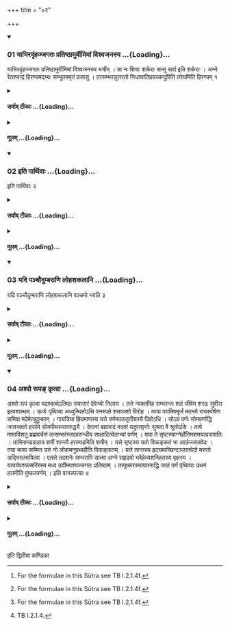 +++
title = "०२"

+++

<div class="js_include" includetitle="true" newlevelforh1="3" unfilled url="/vedAH_yajuH/taittirIyam/sUtram/ApastambaH/shrautam/vishvAsa-prastutiH/05/02/01_yAbhiradRMhajjagataH_pratiShThAmurvImimAM_vishvajanasya.md">
<details open><summary><h3>01 याभिरदृंहज्जगतः प्रतिष्ठामुर्वीमिमां विश्वजनस्य ...{Loading}...</h3></summary>

याभिरदृंहज्जगतः प्रतिष्ठामुर्वीमिमां विश्वजनस्य भर्त्रीम् । ता नः शिवाः शर्कराः सन्तु सर्वा इति शर्कराः । अग्ने रेतश्चन्द्रं हिरण्यमद्भ्यः सम्भूतममृतं प्रजासु । तत्सम्भरन्नुत्तरतो निधायातिप्रयच्चन्दुरितिं तरेयमिति हिरण्यम् १
</details>
</div>
<div class="js_include collapsed" newlevelforh1="4" title="सर्वाष् टीकाः" unfilled url="/vedAH_yajuH/taittirIyam/sUtram/ApastambaH/shrautam/sarvASh_TIkAH/05/02/01_yAbhiradRMhajjagataH_pratiShThAmurvImimAM_vishvajanasya.md">
<details><summary><h4>सर्वाष् टीकाः ...{Loading}...</h4></summary>
<details><summary>थिते</summary>

1. With yābhiradr̥ṁhat...[^1] (the Adhvaryu) collects gravels; with agne retaścandraṁ hiraṇyam....(he collects) gold.   

[^1]: For the formulae in this Sūtra see TB I.2.1.4f.
</details>
</details>
</div>
<div class="js_include collapsed" newlevelforh1="4" title="मूलम्" unfilled url="/vedAH_yajuH/taittirIyam/sUtram/ApastambaH/shrautam/mUlam/05/02/01_yAbhiradRMhajjagataH_pratiShThAmurvImimAM_vishvajanasya.md">
<details><summary><h4>मूलम् ...{Loading}...</h4></summary>

याभिरदृंहज्जगतः प्रतिष्ठामुर्वीमिमां विश्वजनस्य भर्त्रीम् । ता नः शिवाः शर्कराः सन्तु सर्वा इति शर्कराः । अग्ने रेतश्चन्द्रं हिरण्यमद्भ्यः सम्भूतममृतं प्रजासु । तत्सम्भरन्नुत्तरतो निधायातिप्रयच्चन्दुरितिं तरेयमिति हिरण्यम् १
</details>
</div>
<div class="js_include" includetitle="true" newlevelforh1="3" unfilled url="/vedAH_yajuH/taittirIyam/sUtram/ApastambaH/shrautam/vishvAsa-prastutiH/05/02/02_iti_pArthivAH.md">
<details open><summary><h3>02 इति पार्थिवाः ...{Loading}...</h3></summary>

इति पार्थिवाः २
</details>
</div>
<div class="js_include collapsed" newlevelforh1="4" title="सर्वाष् टीकाः" unfilled url="/vedAH_yajuH/taittirIyam/sUtram/ApastambaH/shrautam/sarvASh_TIkAH/05/02/02_iti_pArthivAH.md">
<details><summary><h4>सर्वाष् टीकाः ...{Loading}...</h4></summary>
<details><summary>थिते</summary>

2. These are the materials derived from the earth.
</details>
</details>
</div>
<div class="js_include collapsed" newlevelforh1="4" title="मूलम्" unfilled url="/vedAH_yajuH/taittirIyam/sUtram/ApastambaH/shrautam/mUlam/05/02/02_iti_pArthivAH.md">
<details><summary><h4>मूलम् ...{Loading}...</h4></summary>

इति पार्थिवाः २
</details>
</div>
<div class="js_include" includetitle="true" newlevelforh1="3" unfilled url="/vedAH_yajuH/taittirIyam/sUtram/ApastambaH/shrautam/vishvAsa-prastutiH/05/02/03_yadi_panchaudumbarANi_lohashakalAni.md">
<details open><summary><h3>03 यदि पञ्चौदुम्बराणि लोहशकलानि ...{Loading}...</h3></summary>

यदि पञ्चौदुम्बराणि लोहशकलानि पञ्चमो भवति ३
</details>
</div>
<div class="js_include collapsed" newlevelforh1="4" title="सर्वाष् टीकाः" unfilled url="/vedAH_yajuH/taittirIyam/sUtram/ApastambaH/shrautam/sarvASh_TIkAH/05/02/03_yadi_panchaudumbarANi_lohashakalAni.md">
<details><summary><h4>सर्वाष् टीकाः ...{Loading}...</h4></summary>
<details><summary>थिते</summary>

3. If (only) five[^1] (of them are to be collected) then five copper rods forms the fifth item.  

[^1]: See V.1.4.
</details>
</details>
</div>
<div class="js_include collapsed" newlevelforh1="4" title="मूलम्" unfilled url="/vedAH_yajuH/taittirIyam/sUtram/ApastambaH/shrautam/mUlam/05/02/03_yadi_panchaudumbarANi_lohashakalAni.md">
<details><summary><h4>मूलम् ...{Loading}...</h4></summary>

यदि पञ्चौदुम्बराणि लोहशकलानि पञ्चमो भवति ३
</details>
</div>
<div class="js_include" includetitle="true" newlevelforh1="3" unfilled url="/vedAH_yajuH/taittirIyam/sUtram/ApastambaH/shrautam/vishvAsa-prastutiH/05/02/04_ashvo_rUpa~N_kRtvA.md">
<details open><summary><h3>04 अश्वो रूपङ् कृत्वा ...{Loading}...</h3></summary>

अश्वो रूपं कृत्वा यदश्वत्थेऽतिष्ठः संवत्सरं देवेभ्यो निलाय । तत्ते न्यक्तमिह सम्भरन्तः शतं जीवेम शरदः सुवीरा इत्यश्वत्थम् । ऊर्जः पृथिव्या अध्युत्थितोऽसि वनस्पते शतवल्शो विरोह । त्वया वयमिषमूर्जं मदन्तो रायस्पोषेण समिषा मदेमेत्युदुम्बरम् । गायत्रिया ह्रियमाणस्य यत्ते पर्णमपतत्तृतीयस्यै दिवोऽधि । सोऽयं पर्णः सोमपर्णाद्धि जातस्ततो हरामि सोमपीथस्यावरुद्ध्यै । देवानां ब्रह्मवादं वदतां यदुपाशृणोः सुश्रवा वै श्रुतोऽसि । ततो मामाविशतु ब्रह्मवर्चसं तत्सम्भरंस्तदवरुन्धीय साक्षादित्येताभ्यां पर्णम् । यया ते सृष्टस्याग्नेर्होतिमशमयत्प्रजापतिः । तामिमामप्रदाहाय शमीं शान्त्यै हराम्यहमिति शमीम् । यत्ते सृष्टस्य यतो विकङ्कतं भा आर्छज्जातवेदः । तया भासा सम्मित उरुं नो लोकमनुप्रभाहीति विकङ्कतम् । यत्ते तान्तस्य हृदयमाच्छिन्दञ्जातवेदो मरुतो अद्भिस्तमयित्वा । एतत्ते तदशनेः सम्भरामि सात्मा अग्ने सहृदयो भवेहेत्यशनिहतस्य वृक्षस्य । यत्पर्यपश्यत्सरिरस्य मध्य उर्वीमपश्यज्जगतः प्रतिष्ठाम् । तत्पुष्करस्यायतनाद्धि जातं पर्णं पृथिव्याः प्रथनं हरामीति पुष्करपर्णम् । इति वानस्पत्याः ४
</details>
</div>
<div class="js_include collapsed" newlevelforh1="4" title="सर्वाष् टीकाः" unfilled url="/vedAH_yajuH/taittirIyam/sUtram/ApastambaH/shrautam/sarvASh_TIkAH/05/02/04_ashvo_rUpa~N_kRtvA.md">
<details><summary><h4>सर्वाष् टीकाः ...{Loading}...</h4></summary>
<details><summary>थिते</summary>

4. With aśvo rūpaṁ kr̥tvā... (he collects the wood of) Aśvattha (ficus religiosa-tree); with úrjaḥ pr̥thivyāḥ...[^1] (he collects the wood of) Udumbara (ficus glomerata-tree); with these two verses beginning with gāyatriyā hriyamāṇasya[^2] and devānāṁ brahmavādam vadatām.[^3] (he collects the wood of) Parṇa (butea frondosa-tree); with yayā te sr̥ṣṭasya...[^4] (he collects the wood of) Śami (prosopis spicigera-tree); with yat te sr̥ṣṭasya...[^5] (he collects the wood) of a tree struck by lightning; with yat paryapaśyat sarirasya madhye...[^6] (he collects) a lotus-leaf,-these (are the materials) of tree (type).   

[^1-5]: For all these verses see TB I.2.1.5-7.

[^6]: TB I.2.1.4.
</details>
</details>
</div>
<div class="js_include collapsed" newlevelforh1="4" title="मूलम्" unfilled url="/vedAH_yajuH/taittirIyam/sUtram/ApastambaH/shrautam/mUlam/05/02/04_ashvo_rUpa~N_kRtvA.md">
<details><summary><h4>मूलम् ...{Loading}...</h4></summary>

अश्वो रूपं कृत्वा यदश्वत्थेऽतिष्ठः संवत्सरं देवेभ्यो निलाय । तत्ते न्यक्तमिह सम्भरन्तः शतं जीवेम शरदः सुवीरा इत्यश्वत्थम् । ऊर्जः पृथिव्या अध्युत्थितोऽसि वनस्पते शतवल्शो विरोह । त्वया वयमिषमूर्जं मदन्तो रायस्पोषेण समिषा मदेमेत्युदुम्बरम् । गायत्रिया ह्रियमाणस्य यत्ते पर्णमपतत्तृतीयस्यै दिवोऽधि । सोऽयं पर्णः सोमपर्णाद्धि जातस्ततो हरामि सोमपीथस्यावरुद्ध्यै । देवानां ब्रह्मवादं वदतां यदुपाशृणोः सुश्रवा वै श्रुतोऽसि । ततो मामाविशतु ब्रह्मवर्चसं तत्सम्भरंस्तदवरुन्धीय साक्षादित्येताभ्यां पर्णम् । यया ते सृष्टस्याग्नेर्होतिमशमयत्प्रजापतिः । तामिमामप्रदाहाय शमीं शान्त्यै हराम्यहमिति शमीम् । यत्ते सृष्टस्य यतो विकङ्कतं भा आर्छज्जातवेदः । तया भासा सम्मित उरुं नो लोकमनुप्रभाहीति विकङ्कतम् । यत्ते तान्तस्य हृदयमाच्छिन्दञ्जातवेदो मरुतो अद्भिस्तमयित्वा । एतत्ते तदशनेः सम्भरामि सात्मा अग्ने सहृदयो भवेहेत्यशनिहतस्य वृक्षस्य । यत्पर्यपश्यत्सरिरस्य मध्य उर्वीमपश्यज्जगतः प्रतिष्ठाम् । तत्पुष्करस्यायतनाद्धि जातं पर्णं पृथिव्याः प्रथनं हरामीति पुष्करपर्णम् । इति वानस्पत्याः ४
</details>
</div>

  
इति द्वितीया कण्डिका 
